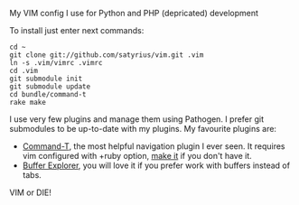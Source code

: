 My VIM config I use for Python and PHP (depricated) development

To install just enter next commands:

    cd ~
    git clone git://github.com/satyrius/vim.git .vim
    ln -s .vim/vimrc .vimrc
    cd .vim
    git submodule init
    git submodule update
    cd bundle/command-t
    rake make

I use very few plugins and manage them using Pathogen. I prefer git submodules to be up-to-date with my plugins. My favourite plugins are:

* [Command-T](http://www.vim.org/scripts/script.php?script_id=3025), the most helpful navigation plugin I ever seen. It requires vim configured with +ruby option, [make it](https://github.com/satyrius/homebrew/blob/master/Library/Formula/vim-ruby.rb) if you don't have it.
* [Buffer Explorer](http://www.vim.org/scripts/script.php?script_id=42), you will love it if you prefer work with buffers instead of tabs.

VIM or DIE!
